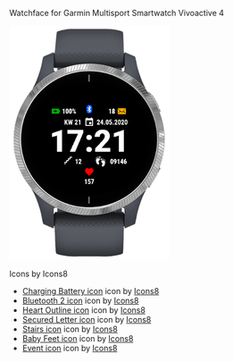 Watchface for Garmin Multisport Smartwatch Vivoactive 4

![](https://github.com/Prime1Code/OnAGlimpse/blob/master/demo.png)

Icons by Icons8
* <a target="_blank" href="https://icons8.com/icons/set/charge-battery">Charging Battery icon</a> icon by <a target="_blank" href="https://icons8.com">Icons8</a>
* <a target="_blank" href="https://icons8.com/icons/set/bluetooth-2">Bluetooth 2 icon</a> icon by <a target="_blank" href="https://icons8.com">Icons8</a>
* <a target="_blank" href="https://icons8.com/icons/set/hearts">Heart Outline icon</a> icon by <a target="_blank" href="https://icons8.com">Icons8</a>
* <a target="_blank" href="https://icons8.com/icons/set/secured-letter">Secured Letter icon</a> icon by <a target="_blank" href="https://icons8.com">Icons8</a>
* <a target="_blank" href="https://icons8.com/icons/set/stairs">Stairs icon</a> icon by <a target="_blank" href="https://icons8.com">Icons8</a>
* <a target="_blank" href="https://icons8.com/icons/set/baby-feet">Baby Feet icon</a> icon by <a target="_blank" href="https://icons8.com">Icons8</a>
* <a target="_blank" href="https://icons8.com/icons/set/tear-off-calendar">Event icon</a> icon by <a target="_blank" href="https://icons8.com">Icons8</a>
